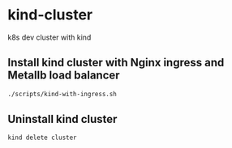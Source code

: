 # kind-cluster
k8s dev cluster with kind

## Install kind cluster with Nginx ingress and Metallb load balancer

```bash
./scripts/kind-with-ingress.sh
```

## Uninstall kind cluster

```bash
kind delete cluster
```